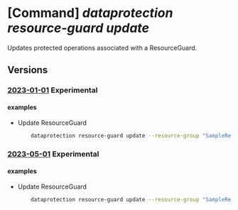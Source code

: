 # [Command] _dataprotection resource-guard update_

Updates protected operations associated with a ResourceGuard.

## Versions

### [2023-01-01](/Resources/mgmt-plane/L3N1YnNjcmlwdGlvbnMve30vcmVzb3VyY2Vncm91cHMve30vcHJvdmlkZXJzL21pY3Jvc29mdC5kYXRhcHJvdGVjdGlvbi9yZXNvdXJjZWd1YXJkcy97fQ==/2023-01-01.xml) **Experimental**

<!-- mgmt-plane /subscriptions/{}/resourcegroups/{}/providers/microsoft.dataprotection/resourceguards/{} 2023-01-01 -->

#### examples

- Update ResourceGuard
    ```bash
        dataprotection resource-guard update --resource-group "SampleResourceGroup" --resource-guard-name "swaggerExample" --resource-type "Microsoft.RecoveryServices/vaults" --critical-operation-exclusion-list deleteProtection getSecurityPIN updatePolicy
    ```

### [2023-05-01](/Resources/mgmt-plane/L3N1YnNjcmlwdGlvbnMve30vcmVzb3VyY2Vncm91cHMve30vcHJvdmlkZXJzL21pY3Jvc29mdC5kYXRhcHJvdGVjdGlvbi9yZXNvdXJjZWd1YXJkcy97fQ==/2023-05-01.xml) **Experimental**

<!-- mgmt-plane /subscriptions/{}/resourcegroups/{}/providers/microsoft.dataprotection/resourceguards/{} 2023-05-01 -->

#### examples

- Update ResourceGuard
    ```bash
        dataprotection resource-guard update --resource-group "SampleResourceGroup" --resource-guard-name "swaggerExample" --resource-type "Microsoft.RecoveryServices/vaults" --critical-operation-exclusion-list deleteProtection getSecurityPIN updatePolicy
    ```
